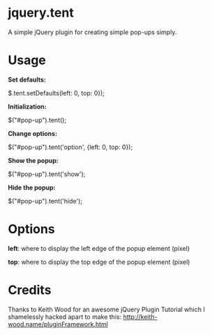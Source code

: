 jquery.tent
===========

A simple jQuery plugin for creating simple pop-ups simply.

Usage
===========
**Set defaults:**

$.tent.setDefaults(left: 0, top: 0});

**Initialization:**

$("#pop-up").tent();

**Change options:**

$("#pop-up").tent('option', {left: 0, top: 0});

**Show the popup:**

$("#pop-up").tent('show');

**Hide the popup:**

$("#pop-up").tent('hide');

Options
===========
**left**: where to display the left edge of the popup element (pixel)

**top**: where to display the top edge of the popup element (pixel)

Credits
===========
Thanks to Keith Wood for an awesome jQuery Plugin Tutorial which I shamelessly hacked apart to make this:
http://keith-wood.name/pluginFramework.html